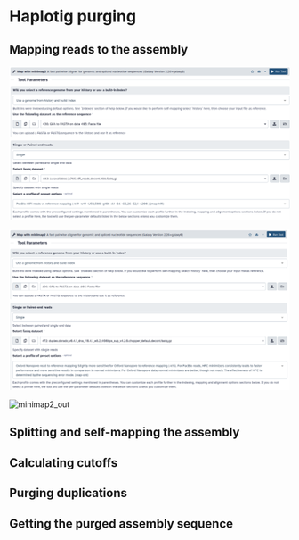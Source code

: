 # Haplotig purging

## Mapping reads to the assembly

![minimap2_hifi](s3_pic/minimap2_hifi.png)

![minimap2_ont](s3_pic/minimap2_ont.png)

![minimap2_out](s3_pic/minimap2_out.png)

## Splitting and self-mapping the assembly

## Calculating cutoffs

## Purging duplications

## Getting the purged assembly sequence
